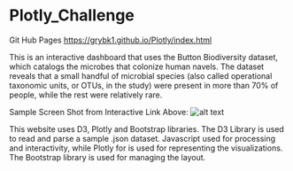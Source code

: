 # Plotly_Challenge
Git Hub Pages
https://grybk1.github.io/Plotly/index.html


This is an interactive dashboard that uses the Button Biodiversity dataset, which catalogs the microbes that colonize human navels.  The dataset reveals that a small handful of microbial species (also called operational taxonomic units, or OTUs, in the study) were present in more than 70% of people, while the rest were relatively rare.


Sample Screen Shot from Interactive Link Above:
![alt text](https://github.com/grybk1/Plotly_Challenge/blob/master/Grad_This/Capture.PNG?raw=true)


This website uses D3, Plotly and Bootstrap libraries.
The D3 Library is used to read and parse a sample .json dataset. 
Javascript used for processing and interactivity, while Plotly for is used for representing the visualizations. The Bootstrap library is used for managing the layout. 




